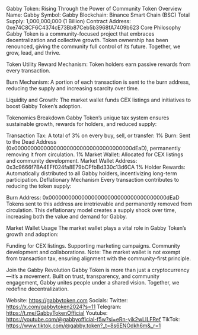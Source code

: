 Gabby Token: Rising Through the Power of Community
Token Overview
Name: Gabby
Symbol: Gabby
Blockchain: Binance Smart Chain (BSC)
Total Supply: 1,000,000,000 (1 Billion)
Contract Address: 0xe74C8CF6C4374cE73Bb87Ceb5b3968fA7409b623
Core Philosophy
Gabby Token is a community-focused project that embraces decentralization and collective growth. Token ownership has been renounced, giving the community full control of its future. Together, we grow, lead, and thrive.

Token Utility
Reward Mechanism:
Token holders earn passive rewards from every transaction.

Burn Mechanism:
A portion of each transaction is sent to the burn address, reducing the supply and increasing scarcity over time.

Liquidity and Growth:
The market wallet funds CEX listings and initiatives to boost Gabby Token’s adoption.

Tokenomics Breakdown
Gabby Token’s unique tax system ensures sustainable growth, rewards for holders, and reduced supply:

Transaction Tax: A total of 3% on every buy, sell, or transfer:
1% Burn: Sent to the Dead Address (0x000000000000000000000000000000000000dEaD), permanently removing it from circulation.
1% Market Wallet: Allocated for CEX listings and community development.
Market Wallet Address: 0x3c9666f7BA4EFf024fa8E79bCFfbBd330c13d6CA
1% Holder Rewards: Automatically distributed to all Gabby holders, incentivizing long-term participation.
Deflationary Mechanism
Every transaction contributes to reducing the token supply:

Burn Address: 0x000000000000000000000000000000000000dEaD
Tokens sent to this address are irretrievable and permanently removed from circulation.
This deflationary model creates a supply shock over time, increasing both the value and demand for Gabby.

Market Wallet Usage
The market wallet plays a vital role in Gabby Token’s growth and adoption:

Funding for CEX listings.
Supporting marketing campaigns.
Community development and collaborations.
Note: The market wallet is not exempt from transaction tax, ensuring alignment with the community-first principle.

Join the Gabby Revolution
Gabby Token is more than just a cryptocurrency—it’s a movement. Built on trust, transparency, and community engagement, Gabby unites people under a shared vision. Together, we redefine decentralization.

Website: https://gabbytoken.com
Socials: Twitter: https://x.com/gabbytoken2024?s=11
Telegram: https://t.me/GabbyTokenOfficial
Youtube: https://youtube.com/@gabbyofficial-f5w?si=eRn-yik2wLILFRef
TikTok: https://www.tiktok.com/@gabby.token?_t=8s6ENOdkh6m&_r=1
